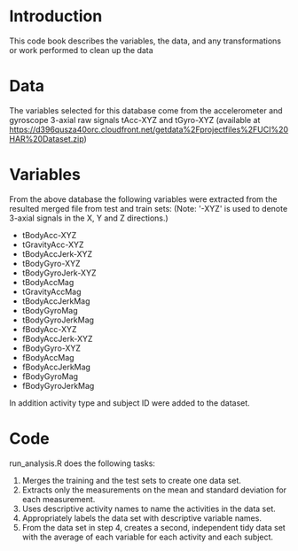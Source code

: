 # Introduction
This code book describes the variables, the data, and any transformations or work performed to clean up the data

# Data
The variables selected for this database come from the accelerometer and gyroscope 3-axial raw signals tAcc-XYZ and tGyro-XYZ (available at https://d396qusza40orc.cloudfront.net/getdata%2Fprojectfiles%2FUCI%20HAR%20Dataset.zip)

# Variables
From the above database the following variables were extracted from the resulted merged file from test and train sets:
(Note: '-XYZ' is used to denote 3-axial signals in the X, Y and Z directions.)
  * tBodyAcc-XYZ
  * tGravityAcc-XYZ
  * tBodyAccJerk-XYZ
  * tBodyGyro-XYZ
  * tBodyGyroJerk-XYZ
  * tBodyAccMag
  * tGravityAccMag
  * tBodyAccJerkMag
  * tBodyGyroMag
  * tBodyGyroJerkMag
  * fBodyAcc-XYZ
  * fBodyAccJerk-XYZ
  * fBodyGyro-XYZ
  * fBodyAccMag
  * fBodyAccJerkMag
  * fBodyGyroMag
  * fBodyGyroJerkMag

In addition activity type and subject ID were added to the dataset.

# Code
run_analysis.R does the following tasks:
  1. Merges the training and the test sets to create one data set.
  2. Extracts only the measurements on the mean and standard deviation for each measurement. 
  3. Uses descriptive activity names to name the activities in the data set.
  4. Appropriately labels the data set with descriptive variable names. 
  5. From the data set in step 4, creates a second, independent tidy data set with the average of each variable for each activity and        each subject.
